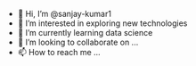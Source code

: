- 👋 Hi, I’m @sanjay-kumar1
- 👀 I’m interested in exploring new technologies
- 🌱 I’m currently learning data science
- 💞️ I’m looking to collaborate on ...
- 📫 How to reach me ...

<!---
sanjay-kumar1/sanjay-kumar1 is a ✨ special ✨ repository because its `README.md` (this file) appears on your GitHub profile.
You can click the Preview link to take a look at your changes.
--->
